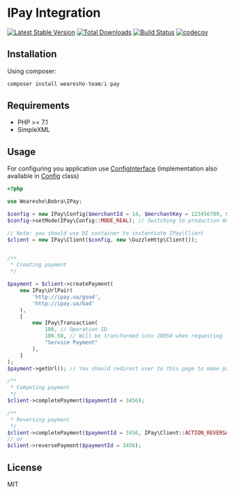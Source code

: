 # IPay Integration
[![Latest Stable Version](https://poser.pugx.org/wearesho-team/i-pay/v/stable.png)](https://packagist.org/packages/wearesho-team/i-pay)
[![Total Downloads](https://poser.pugx.org/wearesho-team/i-pay/downloads.png)](https://packagist.org/packages/wearesho-team/i-pay)
[![Build Status](https://travis-ci.org/wearesho-team/i-pay.svg?branch=master)](https://travis-ci.org/wearesho-team/i-pay)
[![codecov](https://codecov.io/gh/wearesho-team/i-pay/branch/master/graph/badge.svg)](https://codecov.io/gh/wearesho-team/i-pay)


## Installation
Using composer:
```php
composer install wearesho-team/i-pay
```

## Requirements
- PHP >= 7.1
- SimpleXML

## Usage
For configuring you application use [ConfigInterface](./src/ConfigInterface.php)
(implementation also available in [Config](./src/Config.php) class)

```php
<?php

use Wearesho\Bobra\IPay;

$config = new IPay\Config($merchantId = 14, $merchantKey = 123456789, $merchantSecret = 987654321);
$config->setMode(IPay\Config::MODE_REAL); // Switching to production API (default: test)

// Note: you should use DI container to instantiate IPay\Client
$client = new IPay\Client($config, new \GuzzleHttp\Client());


/**
 * Creating payment
 */

$payment = $client->createPayment(
    new IPay\UrlPair(
        'http://ipay.ua/good',
        'http://ipay.ua/bad'
    ),
    [
        new IPay\Transaction(
            100, // Operation ID
            100.50, // Will be transformed into 10050 when requesting
            "Service Payment"
        ),
    ]
);
$payment->getUrl(); // You should redirect user to this page to make payment

/**
 * Competing payment
 */
$client->completePayment($paymentId = 3456);

/**
 * Reversing payment
 */
$client->completePayment($paymentId = 3456, IPay\Client::ACTION_REVERSAL);
// or
$client->reversePayment($paymentId = 3456);

```

## License
MIT